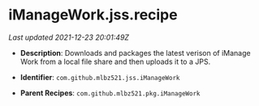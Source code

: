 # iManageWork.jss.recipe

_Last updated 2021-12-23 20:01:49Z_

- **Description**: Downloads and packages the latest verison of iManage Work from a local file share and then uploads it to a JPS.

- **Identifier**: `com.github.mlbz521.jss.iManageWork`

- **Parent Recipes**: `com.github.mlbz521.pkg.iManageWork`
